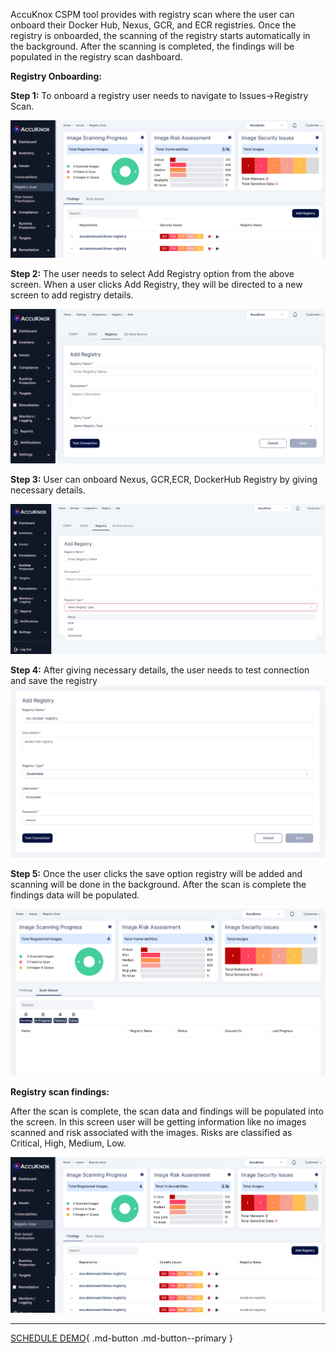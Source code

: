 AccuKnox CSPM tool provides with registry scan where the user can onboard their Docker Hub, Nexus, GCR, and ECR registries. Once the registry is onboarded, the scanning of the registry starts automatically in the background. After the scanning is completed, the findings will be populated in the registry scan dashboard.

**Registry Onboarding:**

**Step 1:** To onboard a registry user needs to navigate to Issues->Registry Scan.

![](images/registry-1.png)

**Step 2:** The user needs to select Add Registry option from the above screen. When a user clicks Add Registry, they will be directed to a new screen to add registry details.

![](images/registry-2.png)

**Step 3:** User can onboard Nexus, GCR,ECR, DockerHub Registry by giving necessary details. 

![](images/registry-3.png)

**Step 4:** After giving necessary details, the user needs to test connection and save the registry
![](images/registry-4.png)

**Step 5:** Once the user clicks the save option registry will be added and scanning will be done in the background. After the scan is complete the findings data will be populated. 

![](images/registry-5.png)

**Registry scan findings:**

After the scan is complete, the scan data and findings will be populated into the screen. In this screen user will be getting information like no images scanned and risk associated with the images. Risks are classified as Critical, High, Medium, Low.

![](images/registry-6.png)

- - - 
[SCHEDULE DEMO](https://www.accuknox.com/contact-us){ .md-button .md-button--primary }
